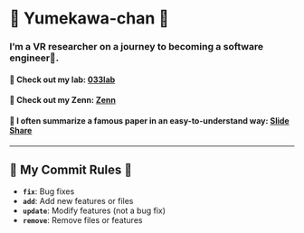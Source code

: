 # 🌸 Yumekawa-chan 🌸

### I’m a VR researcher on a journey to becoming a software engineer🚀.

#### 🦄 Check out my lab: [033lab](https://033lab.org)

#### 🍼 Check out my Zenn: [Zenn](https://zenn.dev/yumekawa)

#### 📜 I often summarize a famous paper in an easy-to-understand way: [Slide Share](https://www.slideshare.net/MikihiroSuzuki1/)

---

##  🌈 My Commit Rules 🌈

- **`fix`**: Bug fixes  
- **`add`**: Add new features or files  
- **`update`**: Modify features (not a bug fix)  
- **`remove`**: Remove files or features  
